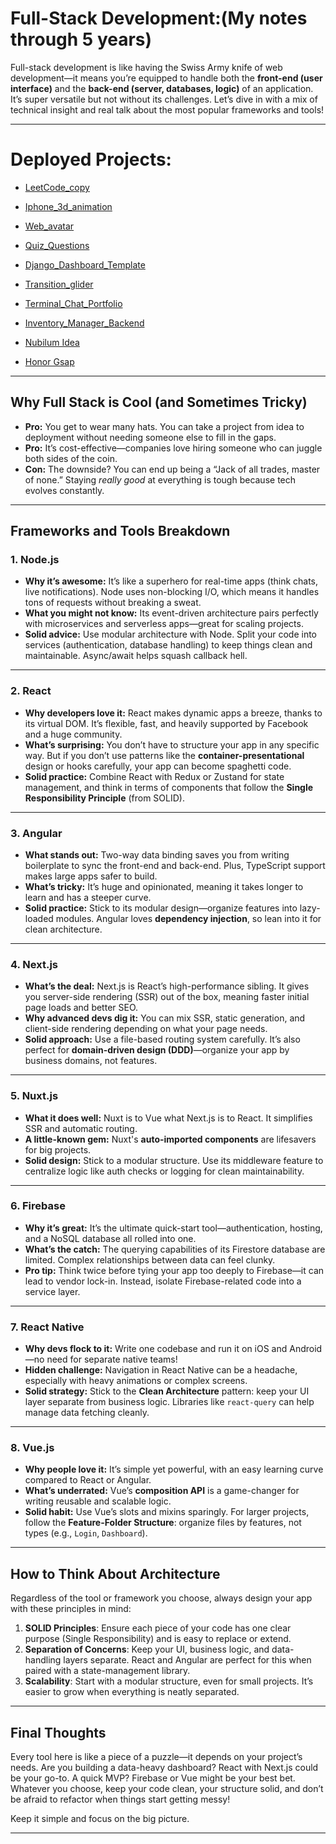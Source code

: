 # Full-Stack Development:(My notes through 5 years)

Full-stack development is like having the Swiss Army knife of web development—it means you’re equipped to handle both the **front-end (user interface)** and the **back-end (server, databases, logic)** of an application. It’s super versatile but not without its challenges. Let’s dive in with a mix of technical insight and real talk about the most popular frameworks and tools!

---
# Deployed Projects:
* [LeetCode_copy](https://leetcode-copy.netlify.app)

* [Iphone_3d_animation](https://iphone-3d-animate-vnext.vercel.app)

* [Web_avatar](https://avatar-web-blend.netlify.app/)

* [Quiz_Questions](https://gleaming-trivia.netlify.app/)

* [Django_Dashboard_Template](https://django-datta-able-whtm.onrender.com/)

* [Transition_glider](https://transition-glider.netlify.app/) 

* [Terminal_Chat_Portfolio](https://terminal-theme-resume.netlify.app/)
  
* [Inventory_Manager_Backend](https://drive.google.com/file/d/1PZkC4S7X-VxIHeRyu2QMBo1XIYu1vxxM/view)

* [Nubilum Idea](https://nubilum.netlify.app/)

* [Honor Gsap](https://honor-gsap.netlify.app/)

---

## Why Full Stack is Cool (and Sometimes Tricky)

- **Pro:** You get to wear many hats. You can take a project from idea to deployment without needing someone else to fill in the gaps. 
- **Pro:** It’s cost-effective—companies love hiring someone who can juggle both sides of the coin.
- **Con:** The downside? You can end up being a “Jack of all trades, master of none.” Staying *really good* at everything is tough because tech evolves constantly.

---

## Frameworks and Tools Breakdown

### **1. Node.js**
- **Why it’s awesome:** It’s like a superhero for real-time apps (think chats, live notifications). Node uses non-blocking I/O, which means it handles tons of requests without breaking a sweat.  
- **What you might not know:** Its event-driven architecture pairs perfectly with microservices and serverless apps—great for scaling projects.  
- **Solid advice:** Use modular architecture with Node. Split your code into services (authentication, database handling) to keep things clean and maintainable. Async/await helps squash callback hell.

---

### **2. React**
- **Why developers love it:** React makes dynamic apps a breeze, thanks to its virtual DOM. It’s flexible, fast, and heavily supported by Facebook and a huge community.  
- **What’s surprising:** You don’t have to structure your app in any specific way. But if you don’t use patterns like the **container-presentational** design or hooks carefully, your app can become spaghetti code.  
- **Solid practice:** Combine React with Redux or Zustand for state management, and think in terms of components that follow the **Single Responsibility Principle** (from SOLID).

---

### **3. Angular**
- **What stands out:** Two-way data binding saves you from writing boilerplate to sync the front-end and back-end. Plus, TypeScript support makes large apps safer to build.  
- **What’s tricky:** It’s huge and opinionated, meaning it takes longer to learn and has a steeper curve.  
- **Solid practice:** Stick to its modular design—organize features into lazy-loaded modules. Angular loves **dependency injection**, so lean into it for clean architecture.

---

### **4. Next.js**
- **What’s the deal:** Next.js is React’s high-performance sibling. It gives you server-side rendering (SSR) out of the box, meaning faster initial page loads and better SEO.  
- **Why advanced devs dig it:** You can mix SSR, static generation, and client-side rendering depending on what your page needs.  
- **Solid approach:** Use a file-based routing system carefully. It’s also perfect for **domain-driven design (DDD)**—organize your app by business domains, not features.

---

### **5. Nuxt.js**
- **What it does well:** Nuxt is to Vue what Next.js is to React. It simplifies SSR and automatic routing.  
- **A little-known gem:** Nuxt's **auto-imported components** are lifesavers for big projects.  
- **Solid design:** Stick to a modular structure. Use its middleware feature to centralize logic like auth checks or logging for clean maintainability.

---

### **6. Firebase**
- **Why it’s great:** It’s the ultimate quick-start tool—authentication, hosting, and a NoSQL database all rolled into one.  
- **What’s the catch:** The querying capabilities of its Firestore database are limited. Complex relationships between data can feel clunky.  
- **Pro tip:** Think twice before tying your app too deeply to Firebase—it can lead to vendor lock-in. Instead, isolate Firebase-related code into a service layer.

---

### **7. React Native**
- **Why devs flock to it:** Write one codebase and run it on iOS and Android—no need for separate native teams!  
- **Hidden challenge:** Navigation in React Native can be a headache, especially with heavy animations or complex screens.  
- **Solid strategy:** Stick to the **Clean Architecture** pattern: keep your UI layer separate from business logic. Libraries like `react-query` can help manage data fetching cleanly.

---

### **8. Vue.js**
- **Why people love it:** It’s simple yet powerful, with an easy learning curve compared to React or Angular.  
- **What’s underrated:** Vue’s **composition API** is a game-changer for writing reusable and scalable logic.  
- **Solid habit:** Use Vue’s slots and mixins sparingly. For larger projects, follow the **Feature-Folder Structure**: organize files by features, not types (e.g., `Login`, `Dashboard`).

---

## How to Think About Architecture

Regardless of the tool or framework you choose, always design your app with these principles in mind:

1. **SOLID Principles**: Ensure each piece of your code has one clear purpose (Single Responsibility) and is easy to replace or extend.  
2. **Separation of Concerns**: Keep your UI, business logic, and data-handling layers separate. React and Angular are perfect for this when paired with a state-management library.  
3. **Scalability**: Start with a modular structure, even for small projects. It’s easier to grow when everything is neatly separated.  

---

## Final Thoughts

Every tool here is like a piece of a puzzle—it depends on your project’s needs. Are you building a data-heavy dashboard? React with Next.js could be your go-to. A quick MVP? Firebase or Vue might be your best bet. Whatever you choose, keep your code clean, your structure solid, and don’t be afraid to refactor when things start getting messy!

Keep it simple and focus on the big picture.

---

